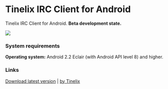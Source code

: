 <h1>Tinelix IRC Client for Android</h1>
Tinelix IRC Client for Android. <b>Beta development state.</b><p><p><img src="https://user-images.githubusercontent.com/76806170/157038143-467b9482-a303-4189-b5fe-1c6ccb247b44.png"></img>
<h3>System requirements</h3>
<p><b>Operating system:</b> Android 2.2 Eclair (with Android API level 8) and higher.
<h3>Links</h3>
<a href="https://github.com/tinelix/irc-client-for-android/releases/tag/0.3.0-beta-20220316">Download latest version</a> | <a href="https://tinelix.github.io">by Tinelix</a>
